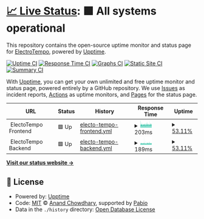 # [📈 Live Status](https://electrotempo.github.io/electrotempo-status): <!--live status--> **🟩 All systems operational**

This repository contains the open-source uptime monitor and status page for [ElectroTempo](https://electrotempo.com), powered by [Upptime](https://github.com/upptime/upptime).

[![Uptime CI](https://github.com/electrotempo/electrotempo-status/workflows/Uptime%20CI/badge.svg)](https://github.com/electrotempo/electrotempo-status/actions?query=workflow%3A%22Uptime+CI%22)
[![Response Time CI](https://github.com/electrotempo/electrotempo-status/workflows/Response%20Time%20CI/badge.svg)](https://github.com/electrotempo/electrotempo-status/actions?query=workflow%3A%22Response+Time+CI%22)
[![Graphs CI](https://github.com/electrotempo/electrotempo-status/workflows/Graphs%20CI/badge.svg)](https://github.com/electrotempo/electrotempo-status/actions?query=workflow%3A%22Graphs+CI%22)
[![Static Site CI](https://github.com/electrotempo/electrotempo-status/workflows/Static%20Site%20CI/badge.svg)](https://github.com/electrotempo/electrotempo-status/actions?query=workflow%3A%22Static+Site+CI%22)
[![Summary CI](https://github.com/electrotempo/electrotempo-status/workflows/Summary%20CI/badge.svg)](https://github.com/electrotempo/electrotempo-status/actions?query=workflow%3A%22Summary+CI%22)

With [Upptime](https://upptime.js.org), you can get your own unlimited and free uptime monitor and status page, powered entirely by a GitHub repository. We use [Issues](https://github.com/electrotempo/electrotempo-status/issues) as incident reports, [Actions](https://github.com/electrotempo/electrotempo-status/actions) as uptime monitors, and [Pages](https://electrotempo.github.io/electrotempo-status) for the status page.

<!--start: status pages-->
<!-- This summary is generated by Upptime (https://github.com/upptime/upptime) -->
<!-- Do not edit this manually, your changes will be overwritten -->
<!-- prettier-ignore -->
| URL | Status | History | Response Time | Uptime |
| --- | ------ | ------- | ------------- | ------ |
| <img alt="" src="https://icons.duckduckgo.com/ip3/null.ico" height="13"> ElectoTempo Frontend | 🟩 Up | [electo-tempo-frontend.yml](https://github.com/ElectroTempo/electrotempo-status/commits/HEAD/history/electo-tempo-frontend.yml) | <details><summary><img alt="Response time graph" src="./graphs/electo-tempo-frontend/response-time-week.png" height="20"> 203ms</summary><br><a href="https://electrotempo.github.io/electrotempo-status/history/electo-tempo-frontend"><img alt="Response time 210" src="https://img.shields.io/endpoint?url=https%3A%2F%2Fraw.githubusercontent.com%2FElectroTempo%2Felectrotempo-status%2FHEAD%2Fapi%2Felecto-tempo-frontend%2Fresponse-time.json"></a><br><a href="https://electrotempo.github.io/electrotempo-status/history/electo-tempo-frontend"><img alt="24-hour response time 360" src="https://img.shields.io/endpoint?url=https%3A%2F%2Fraw.githubusercontent.com%2FElectroTempo%2Felectrotempo-status%2FHEAD%2Fapi%2Felecto-tempo-frontend%2Fresponse-time-day.json"></a><br><a href="https://electrotempo.github.io/electrotempo-status/history/electo-tempo-frontend"><img alt="7-day response time 203" src="https://img.shields.io/endpoint?url=https%3A%2F%2Fraw.githubusercontent.com%2FElectroTempo%2Felectrotempo-status%2FHEAD%2Fapi%2Felecto-tempo-frontend%2Fresponse-time-week.json"></a><br><a href="https://electrotempo.github.io/electrotempo-status/history/electo-tempo-frontend"><img alt="30-day response time 207" src="https://img.shields.io/endpoint?url=https%3A%2F%2Fraw.githubusercontent.com%2FElectroTempo%2Felectrotempo-status%2FHEAD%2Fapi%2Felecto-tempo-frontend%2Fresponse-time-month.json"></a><br><a href="https://electrotempo.github.io/electrotempo-status/history/electo-tempo-frontend"><img alt="1-year response time 210" src="https://img.shields.io/endpoint?url=https%3A%2F%2Fraw.githubusercontent.com%2FElectroTempo%2Felectrotempo-status%2FHEAD%2Fapi%2Felecto-tempo-frontend%2Fresponse-time-year.json"></a></details> | <details><summary><a href="https://electrotempo.github.io/electrotempo-status/history/electo-tempo-frontend">53.11%</a></summary><a href="https://electrotempo.github.io/electrotempo-status/history/electo-tempo-frontend"><img alt="All-time uptime 94.92%" src="https://img.shields.io/endpoint?url=https%3A%2F%2Fraw.githubusercontent.com%2FElectroTempo%2Felectrotempo-status%2FHEAD%2Fapi%2Felecto-tempo-frontend%2Fuptime.json"></a><br><a href="https://electrotempo.github.io/electrotempo-status/history/electo-tempo-frontend"><img alt="24-hour uptime 100.00%" src="https://img.shields.io/endpoint?url=https%3A%2F%2Fraw.githubusercontent.com%2FElectroTempo%2Felectrotempo-status%2FHEAD%2Fapi%2Felecto-tempo-frontend%2Fuptime-day.json"></a><br><a href="https://electrotempo.github.io/electrotempo-status/history/electo-tempo-frontend"><img alt="7-day uptime 53.11%" src="https://img.shields.io/endpoint?url=https%3A%2F%2Fraw.githubusercontent.com%2FElectroTempo%2Felectrotempo-status%2FHEAD%2Fapi%2Felecto-tempo-frontend%2Fuptime-week.json"></a><br><a href="https://electrotempo.github.io/electrotempo-status/history/electo-tempo-frontend"><img alt="30-day uptime 87.46%" src="https://img.shields.io/endpoint?url=https%3A%2F%2Fraw.githubusercontent.com%2FElectroTempo%2Felectrotempo-status%2FHEAD%2Fapi%2Felecto-tempo-frontend%2Fuptime-month.json"></a><br><a href="https://electrotempo.github.io/electrotempo-status/history/electo-tempo-frontend"><img alt="1-year uptime 94.92%" src="https://img.shields.io/endpoint?url=https%3A%2F%2Fraw.githubusercontent.com%2FElectroTempo%2Felectrotempo-status%2FHEAD%2Fapi%2Felecto-tempo-frontend%2Fuptime-year.json"></a></details>
| <img alt="" src="https://icons.duckduckgo.com/ip3/null.ico" height="13"> ElectoTempo Backend | 🟩 Up | [electo-tempo-backend.yml](https://github.com/ElectroTempo/electrotempo-status/commits/HEAD/history/electo-tempo-backend.yml) | <details><summary><img alt="Response time graph" src="./graphs/electo-tempo-backend/response-time-week.png" height="20"> 189ms</summary><br><a href="https://electrotempo.github.io/electrotempo-status/history/electo-tempo-backend"><img alt="Response time 193" src="https://img.shields.io/endpoint?url=https%3A%2F%2Fraw.githubusercontent.com%2FElectroTempo%2Felectrotempo-status%2FHEAD%2Fapi%2Felecto-tempo-backend%2Fresponse-time.json"></a><br><a href="https://electrotempo.github.io/electrotempo-status/history/electo-tempo-backend"><img alt="24-hour response time 343" src="https://img.shields.io/endpoint?url=https%3A%2F%2Fraw.githubusercontent.com%2FElectroTempo%2Felectrotempo-status%2FHEAD%2Fapi%2Felecto-tempo-backend%2Fresponse-time-day.json"></a><br><a href="https://electrotempo.github.io/electrotempo-status/history/electo-tempo-backend"><img alt="7-day response time 189" src="https://img.shields.io/endpoint?url=https%3A%2F%2Fraw.githubusercontent.com%2FElectroTempo%2Felectrotempo-status%2FHEAD%2Fapi%2Felecto-tempo-backend%2Fresponse-time-week.json"></a><br><a href="https://electrotempo.github.io/electrotempo-status/history/electo-tempo-backend"><img alt="30-day response time 191" src="https://img.shields.io/endpoint?url=https%3A%2F%2Fraw.githubusercontent.com%2FElectroTempo%2Felectrotempo-status%2FHEAD%2Fapi%2Felecto-tempo-backend%2Fresponse-time-month.json"></a><br><a href="https://electrotempo.github.io/electrotempo-status/history/electo-tempo-backend"><img alt="1-year response time 193" src="https://img.shields.io/endpoint?url=https%3A%2F%2Fraw.githubusercontent.com%2FElectroTempo%2Felectrotempo-status%2FHEAD%2Fapi%2Felecto-tempo-backend%2Fresponse-time-year.json"></a></details> | <details><summary><a href="https://electrotempo.github.io/electrotempo-status/history/electo-tempo-backend">53.11%</a></summary><a href="https://electrotempo.github.io/electrotempo-status/history/electo-tempo-backend"><img alt="All-time uptime 94.92%" src="https://img.shields.io/endpoint?url=https%3A%2F%2Fraw.githubusercontent.com%2FElectroTempo%2Felectrotempo-status%2FHEAD%2Fapi%2Felecto-tempo-backend%2Fuptime.json"></a><br><a href="https://electrotempo.github.io/electrotempo-status/history/electo-tempo-backend"><img alt="24-hour uptime 100.00%" src="https://img.shields.io/endpoint?url=https%3A%2F%2Fraw.githubusercontent.com%2FElectroTempo%2Felectrotempo-status%2FHEAD%2Fapi%2Felecto-tempo-backend%2Fuptime-day.json"></a><br><a href="https://electrotempo.github.io/electrotempo-status/history/electo-tempo-backend"><img alt="7-day uptime 53.11%" src="https://img.shields.io/endpoint?url=https%3A%2F%2Fraw.githubusercontent.com%2FElectroTempo%2Felectrotempo-status%2FHEAD%2Fapi%2Felecto-tempo-backend%2Fuptime-week.json"></a><br><a href="https://electrotempo.github.io/electrotempo-status/history/electo-tempo-backend"><img alt="30-day uptime 87.46%" src="https://img.shields.io/endpoint?url=https%3A%2F%2Fraw.githubusercontent.com%2FElectroTempo%2Felectrotempo-status%2FHEAD%2Fapi%2Felecto-tempo-backend%2Fuptime-month.json"></a><br><a href="https://electrotempo.github.io/electrotempo-status/history/electo-tempo-backend"><img alt="1-year uptime 94.92%" src="https://img.shields.io/endpoint?url=https%3A%2F%2Fraw.githubusercontent.com%2FElectroTempo%2Felectrotempo-status%2FHEAD%2Fapi%2Felecto-tempo-backend%2Fuptime-year.json"></a></details>

<!--end: status pages-->

[**Visit our status website →**](https://electrotempo.github.io/electrotempo-status)

## 📄 License

- Powered by: [Upptime](https://github.com/upptime/upptime)
- Code: [MIT](./LICENSE) © [Anand Chowdhary](https://anandchowdhary.com), supported by [Pabio](https://pabio.com)
- Data in the `./history` directory: [Open Database License](https://opendatacommons.org/licenses/odbl/1-0/)

